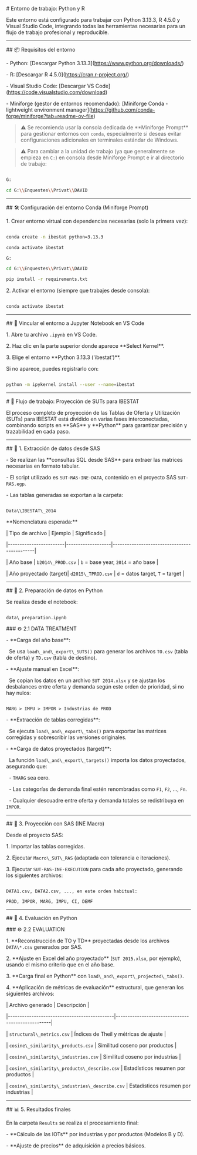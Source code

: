 \# Entorno de trabajo: Python y R



Este entorno está configurado para trabajar con Python 3.13.3, R 4.5.0 y Visual Studio Code, integrando todas las herramientas necesarias para un flujo de trabajo profesional y reproducible.



---



\## 📦 Requisitos del entorno



\- Python: \[Descargar Python 3.13.3](https://www.python.org/downloads/)

\- R: \[Descargar R 4.5.0](https://cran.r-project.org/)

\- Visual Studio Code: \[Descargar VS Code](https://code.visualstudio.com/download)

\- Miniforge (gestor de entornos recomendado): \[Miniforge Conda - lightweight environment manager](https://github.com/conda-forge/miniforge?tab=readme-ov-file)



> ⚠️ Se recomienda usar la consola dedicada de \*\*Miniforge Prompt\*\* para gestionar entornos con `conda`, especialmente si deseas evitar configuraciones adicionales en terminales estándar de Windows.



> ⚠️ Para cambiar a la unidad de trabajo (ya que generalmente se empieza en `C:`) en consola desde Miniforge Prompt e ir al directorio de trabajo:



```bash

G:

cd G:\\Enquestes\\Privat\\DAVID

```



---



\## 🛠️ Configuración del entorno Conda (Miniforge Prompt)



1\. Crear entorno virtual con dependencias necesarias (solo la primera vez):



```bash

conda create -n ibestat python=3.13.3

conda activate ibestat

G:

cd G:\\Enquestes\\Privat\\DAVID

pip install -r requirements.txt

```



2\. Activar el entorno (siempre que trabajes desde consola):



```bash

conda activate ibestat

```



---



\## 🧠 Vincular el entorno a Jupyter Notebook en VS Code



1\. Abre tu archivo `.ipynb` en VS Code.  

2\. Haz clic en la parte superior donde aparece \*\*Select Kernel\*\*.  

3\. Elige el entorno \*\*Python 3.13.3 ('ibestat')\*\*.



Si no aparece, puedes registrarlo con:



```bash

python -m ipykernel install --user --name=ibestat

```



---



\# 🔁 Flujo de trabajo: Proyección de SUTs para IBESTAT



El proceso completo de proyección de las Tablas de Oferta y Utilización (SUTs) para IBESTAT está dividido en varias fases interconectadas, combinando scripts en \*\*SAS\*\* y \*\*Python\*\* para garantizar precisión y trazabilidad en cada paso.



---



\## 🧾 1. Extracción de datos desde SAS



\- Se realizan las \*\*consultas SQL desde SAS\*\* para extraer las matrices necesarias en formato tabular.

\- El script utilizado es `SUT-RAS-INE-DATA`, contenido en el proyecto SAS `SUT-RAS.egp`.

\- Las tablas generadas se exportan a la carpeta:



```

Data\\IBESTAT\_2014

```



\*\*Nomenclatura esperada:\*\*



| Tipo de archivo        | Ejemplo           | Significado                                 |

|------------------------|-------------------|---------------------------------------------|

| Año base               | `b2014\_PROD.csv`  | `b` = base year, `2014` = año base          |

| Año proyectado (target)| `d2015\_TPROD.csv` | `d` = datos target, `T` = target             |



---



\## 📓 2. Preparación de datos en Python



Se realiza desde el notebook:



```

data\_preparation.ipynb

```



\### ⚙️ 2.1 DATA TREATMENT



\- \*\*Carga del año base\*\*:  

&nbsp; Se usa `load\_and\_export\_SUTS()` para generar los archivos `TO.csv` (tabla de oferta) y `TD.csv` (tabla de destino).



\- \*\*Ajuste manual en Excel\*\*:  

&nbsp; Se copian los datos en un archivo `SUT 2014.xlsx` y se ajustan los desbalances entre oferta y demanda según este orden de prioridad, si no hay nulos:



```

MARG > IMPU > IMPOR > Industrias de PROD

```



\- \*\*Extracción de tablas corregidas\*\*:  

&nbsp; Se ejecuta `load\_and\_export\_tabs()` para exportar las matrices corregidas y sobrescribir las versiones originales.



\- \*\*Carga de datos proyectados (target)\*\*:  

&nbsp; La función `load\_and\_export\_targets()` importa los datos proyectados, asegurando que:



&nbsp; - `TMARG` sea cero.

&nbsp; - Las categorías de demanda final estén renombradas como `F1`, `F2`, ..., `Fn`.

&nbsp; - Cualquier descuadre entre oferta y demanda totales se redistribuya en `IMPOR`.



---



\## 📐 3. Proyección con SAS (INE Macro)



Desde el proyecto SAS:



1\. Importar las tablas corregidas.

2\. Ejecutar `Macro\_SUT\_RAS` (adaptada con tolerancia e iteraciones).

3\. Ejecutar `SUT-RAS-INE-EXECUTION` para cada año proyectado, generando los siguientes archivos:



```

DATA1.csv, DATA2.csv, ..., en este orden habitual:

PROD, IMPOR, MARG, IMPU, CI, DEMF

```



---



\## 🧪 4. Evaluación en Python



\### ⚙️ 2.2 EVALUATION



1\. \*\*Reconstrucción de TO y TD\*\* proyectadas desde los archivos `DATA\*.csv` generados por SAS.



2\. \*\*Ajuste en Excel del año proyectado\*\* (`SUT 2015.xlsx`, por ejemplo), usando el mismo criterio que en el año base.



3\. \*\*Carga final en Python\*\* con `load\_and\_export\_projected\_tabs()`.



4\. \*\*Aplicación de métricas de evaluación\*\* estructural, que generan los siguientes archivos:



| Archivo generado                            | Descripción                                      |

|---------------------------------------------|--------------------------------------------------|

| `structural\_metrics.csv`                    | Índices de Theil y métricas de ajuste            |

| `cosine\_similarity\_products.csv`            | Similitud coseno por productos                   |

| `cosine\_similarity\_industries.csv`          | Similitud coseno por industrias                  |

| `cosine\_similarity\_products\_describe.csv`   | Estadísticos resumen por productos               |

| `cosine\_similarity\_industries\_describe.csv` | Estadísticos resumen por industrias              |



---



\## 📊 5. Resultados finales



En la carpeta `Results` se realiza el procesamiento final:



\- \*\*Cálculo de las IOTs\*\* por industrias y por productos (Modelos B y D).

\- \*\*Ajuste de precios\*\* de adquisición a precios básicos.



